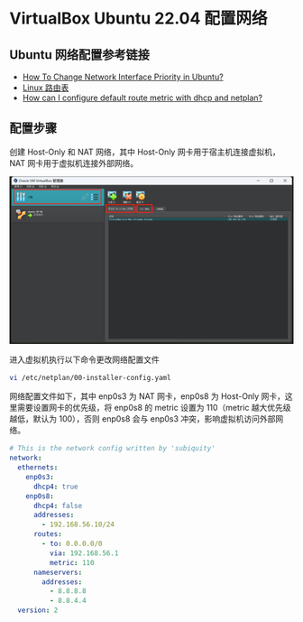 # VirtualBox Ubuntu 22.04 配置网络

## Ubuntu 网络配置参考链接
- [How To Change Network Interface Priority in Ubuntu?](https://devicetests.com/change-network-interface-priority-ubuntu)
- [Linux 路由表](https://www.jianshu.com/p/8499b53eb0a5)
- [How can I configure default route metric with dhcp and netplan?](https://askubuntu.com/questions/1008571/how-can-i-configure-default-route-metric-with-dhcp-and-netplan)

## 配置步骤

创建 Host-Only 和 NAT 网络，其中 Host-Only 网卡用于宿主机连接虚拟机，NAT 网卡用于虚拟机连接外部网络。

![](../img/1704634136220.jpg)

进入虚拟机执行以下命令更改网络配置文件 

``` bash
vi /etc/netplan/00-installer-config.yaml
```
网络配置文件如下，其中 enp0s3 为 NAT 网卡，enp0s8 为 Host-Only 网卡，这里需要设置网卡的优先级，将 enp0s8 的 metric 设置为 110（metric 越大优先级越低，默认为 100），否则 enp0s8 会与 enp0s3 冲突，影响虚拟机访问外部网络。

``` yaml
# This is the network config written by 'subiquity'
network:
  ethernets:
    enp0s3:
      dhcp4: true
    enp0s8:
      dhcp4: false
      addresses:
        - 192.168.56.10/24
      routes:
        - to: 0.0.0.0/0
          via: 192.168.56.1
          metric: 110
      nameservers:
        addresses:
          - 8.8.8.8
          - 8.8.4.4
  version: 2
```